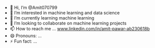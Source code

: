 - 👋 Hi, I’m @Amit070799
- 👀 I’m interested in machine learning and data science
- 🌱 I’m currently learning machine learning
- 💞️ I’m looking to collaborate on machine learning projects
- 📫 How to reach me ... www.linkedin.com/in/amit-pawar-ab230618b
- 😄 Pronouns: ...
- ⚡ Fun fact: ...

<!---
Amit070799/Amit070799 is a ✨ special ✨ repository because its `README.md` (this file) appears on your GitHub profile.
You can click the Preview link to take a look at your changes.
--->
